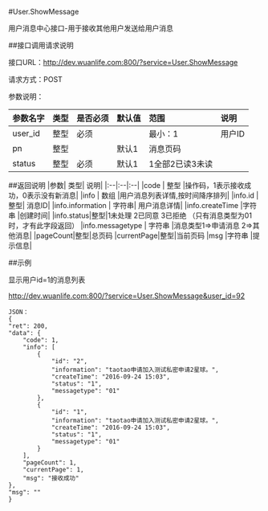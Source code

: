 #User.ShowMessage

用户消息中心接口-用于接收其他用户发送给用户消息

##接口调用请求说明

接口URL：http://dev.wuanlife.com:800/?service=User.ShowMessage

请求方式：POST

参数说明：

|参数名字   | 类型|  是否必须   | 默认值   | 范围      |  说明|
|:--|:--|:--|:--|:--|:--|
|user_id    |   整型| 必须     ||           最小：1  |  用户ID|
|pn|整型||默认1|消息页码|
|status|整型|必须|默认1|1全部2已读3未读|


##返回说明
|参数|        类型|   说明|
|:--|:--|:--|
|code  |  整型  |操作码，1表示接收成功，0表示没有新消息|
|info   | 数组  |用户消息列表详情,按时间降序排列|
|info.id | 整型| 消息ID|
|info.information | 字符串| 用户消息详情|
|info.createTime |字符串 |创建时间|
|info.status|整型|1未处理 2已同意 3已拒绝 （只有消息类型为01时，才有此字段返回）
|info.messagetype  | 字符串  |消息类型1=>申请消息 2=>其他消息|
|pageCount|整型|总页码
|currentPage|整型|当前页码
|msg |字符串 |提示信息|


##示例

显示用户id=1的消息列表

http://dev.wuanlife.com:800/?service=User.ShowMessage&user_id=92

    JSON：
    {
    "ret": 200,
    "data": {
        "code": 1,
        "info": [
            {
                "id": "2",
                "information": "taotao申请加入测试私密申请2星球。",
                "createTime": "2016-09-24 15:03",
                "status": "1",
                "messagetype": "01"
            },
            {
                "id": "1",
                "information": "taotao申请加入测试私密申请2星球。",
                "createTime": "2016-09-24 15:03",
                "status": "1",
                "messagetype": "01"
            }
        ],
        "pageCount": 1,
        "currentPage": 1,
        "msg": "接收成功"
    },
    "msg": ""
    }